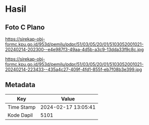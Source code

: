 # Hasil

## Foto C Plano

https://sirekap-obj-formc.kpu.go.id/953d/pemilu/pdpr/51/03/05/20/01/5103052001021-20240214-202300--e4e987f3-49aa-4d5b-a3c9-13dda33f9c8c.jpg

https://sirekap-obj-formc.kpu.go.id/953d/pemilu/pdpr/51/03/05/20/01/5103052001021-20240214-223433--435a4c27-409f-4fd1-855f-eb7f08b3e399.jpg


## Metadata

| Key        | Value               |
| ---------- | ------------------- |
| Time Stamp | 2024-02-17 13:05:41 |
| Kode Dapil | 5101                |



